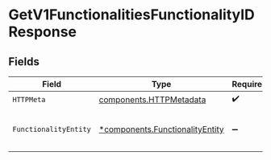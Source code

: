 # GetV1FunctionalitiesFunctionalityIDResponse


## Fields

| Field                                                                             | Type                                                                              | Required                                                                          | Description                                                                       |
| --------------------------------------------------------------------------------- | --------------------------------------------------------------------------------- | --------------------------------------------------------------------------------- | --------------------------------------------------------------------------------- |
| `HTTPMeta`                                                                        | [components.HTTPMetadata](../../models/components/httpmetadata.md)                | :heavy_check_mark:                                                                | N/A                                                                               |
| `FunctionalityEntity`                                                             | [*components.FunctionalityEntity](../../models/components/functionalityentity.md) | :heavy_minus_sign:                                                                | Retrieves a single functionality by ID                                            |